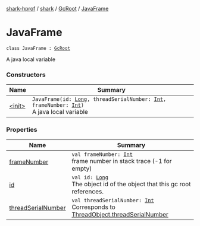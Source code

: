[shark-hprof](../../../index.md) / [shark](../../index.md) / [GcRoot](../index.md) / [JavaFrame](./index.md)

# JavaFrame

`class JavaFrame : `[`GcRoot`](../index.md)

A java local variable

### Constructors

| Name | Summary |
|---|---|
| [&lt;init&gt;](-init-.md) | `JavaFrame(id: `[`Long`](https://kotlinlang.org/api/latest/jvm/stdlib/kotlin/-long/index.html)`, threadSerialNumber: `[`Int`](https://kotlinlang.org/api/latest/jvm/stdlib/kotlin/-int/index.html)`, frameNumber: `[`Int`](https://kotlinlang.org/api/latest/jvm/stdlib/kotlin/-int/index.html)`)`<br>A java local variable |

### Properties

| Name | Summary |
|---|---|
| [frameNumber](frame-number.md) | `val frameNumber: `[`Int`](https://kotlinlang.org/api/latest/jvm/stdlib/kotlin/-int/index.html)<br>frame number in stack trace (-1 for empty) |
| [id](id.md) | `val id: `[`Long`](https://kotlinlang.org/api/latest/jvm/stdlib/kotlin/-long/index.html)<br>The object id of the object that this gc root references. |
| [threadSerialNumber](thread-serial-number.md) | `val threadSerialNumber: `[`Int`](https://kotlinlang.org/api/latest/jvm/stdlib/kotlin/-int/index.html)<br>Corresponds to [ThreadObject.threadSerialNumber](../-thread-object/thread-serial-number.md) |
